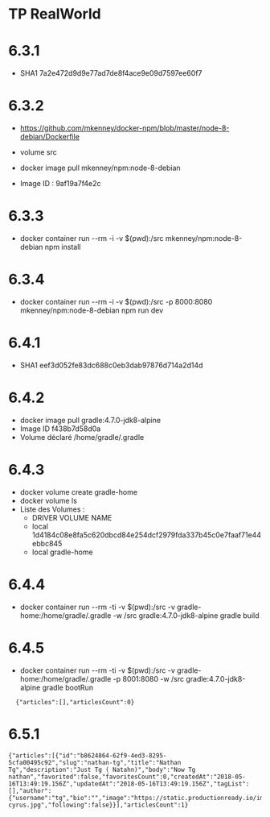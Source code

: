 # TP RealWorld


# 6.3.1
  * SHA1 7a2e472d9d9e77ad7de8f4ace9e09d7597ee60f7

# 6.3.2
  * https://github.com/mkenney/docker-npm/blob/master/node-8-debian/Dockerfile
  * volume src

  * docker image pull mkenney/npm:node-8-debian
  * Image ID : 9af19a7f4e2c

# 6.3.3
  * docker container run --rm -i -v $(pwd):/src mkenney/npm:node-8-debian npm install

# 6.3.4
  * docker container run --rm -i -v $(pwd):/src -p 8000:8080 mkenney/npm:node-8-debian npm run dev

# 6.4.1
  * SHA1 eef3d052fe83dc688c0eb3dab97876d714a2d14d

# 6.4.2
  * docker image pull gradle:4.7.0-jdk8-alpine
  * Image ID f438b7d58d0a
  * Volume déclaré /home/gradle/.gradle

# 6.4.3
  * docker volume create gradle-home
  * docker volume ls
  * Liste des Volumes : 
    *  DRIVER              VOLUME NAME
    *  local               1d4184c08e8fa5c620dbcd84e254dcf2979fda337b45c0e7faaf71e44ebbc845
    *  local               gradle-home
 

# 6.4.4
  * docker container run --rm -ti -v $(pwd):/src -v gradle-home:/home/gradle/.gradle -w /src gradle:4.7.0-jdk8-alpine gradle build

# 6.4.5
  * docker container run --rm -ti -v $(pwd):/src -v gradle-home:/home/gradle/.gradle -p 8001:8080 -w /src gradle:4.7.0-jdk8-alpine gradle bootRun
  ``` Réponse de l'url
	{"articles":[],"articlesCount":0}
  ```

# 6.5.1 
   
``` Local articles
{"articles":[{"id":"b8624864-62f9-4ed3-8295-5cfa00495c92","slug":"nathan-tg","title":"Nathan Tg","description":"Just Tg ( Natahn)","body":"Now Tg nathan","favorited":false,"favoritesCount":0,"createdAt":"2018-05-16T13:49:19.156Z","updatedAt":"2018-05-16T13:49:19.156Z","tagList":[],"author":{"username":"tg","bio":"","image":"https://static.productionready.io/images/smiley-cyrus.jpg","following":false}}],"articlesCount":1}

```
